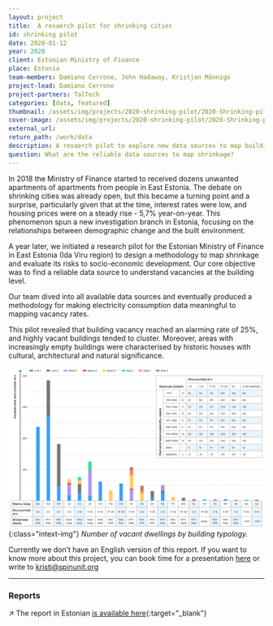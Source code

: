 ```yaml
---
layout: project
title:  A resaerch pilot for shrinking cities
id: shrinking pilot
date: 2020-01-12
year: 2020
client: Estonian Ministry of Finance
place: Estonia
team-members: Damiano Cerrone, John Hadaway, Kristjan Männigo
project-lead: Damiano Cerrone
project-partners: TalTech
categories: [data, featured]
thumbnail: /assets/img/projects/2020-shrinking-pilot/2020-Shrinking-pilot-0.jpg
cover-image: /assets/img/projects/2020-shrinking-pilot/2020-Shrinking-pilot-2.png
external_url:
return_path: /work/data
description: A resaerch pilot to explore new data sources to map building vacancies.
question: What are the reliable data sources to map shrinkage?
---
```


In 2018 the Ministry of Finance started to received dozens unwanted apartments of apartments from people in East Estonia. The debate on shrinking cities was already open, but this became a turning point and a surprise, particularly given that at the time, interest rates were low, and housing prices were on a steady rise - 5,7% year-on-year. This phenomenon spun a new investigation branch in Estonia, focusing on the relationships between demographic change and the built environment. 

A year later, we initiated a research pilot for the Estonian Ministry of Finance in East Estonia (Ida Viru region) to design a methodology to map shrinkage and evaluate its risks to socio-economic development. Our core objective was to find a reliable data source to understand vacancies at the building level.

Our team dived into all available data sources and eventually produced a methodology for making electricity consumption data meaningful to mapping vacancy rates.

This pilot revealed that building vacancy reached an alarming rate of 25%, and highly vacant buildings tended to cluster. Moreover, areas with increasingly empty buildings were characterised by historic houses with cultural, architectural and natural significance.

![Shrinking cities pilot 1](/assets/img/projects/2020-shrinking-pilot/2020-Shrinking-pilot-1.png){:class="intext-img"}
*Number of vacant dwellings by building typology.*


Currently we don’t have an English version of this report. If you want to know more about this project, you can book time for a presentation [here](https://fantastical.app/damianocerrone/meeting-op) or write to kristi@spinunit.org

---

### Reports

&#8599;&#xFE0E; The report in Estonian [is available here](https://drive.google.com/file/d/1tgNreNvfE8bTjCNbHwIYKzTQWrNHLT8h/view?usp=sharing){:target="_blank"}